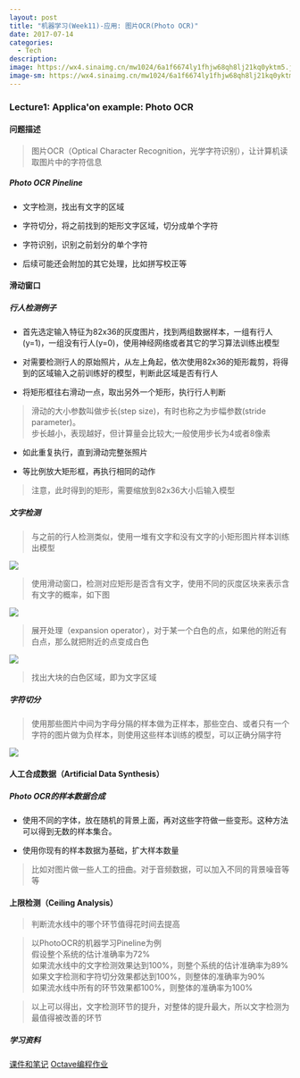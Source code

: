 ```yaml
---
layout: post
title: "机器学习(Week11)-应用: 图片OCR(Photo OCR)"
date: 2017-07-14
categories:
  - Tech
description: 
image: https://wx4.sinaimg.cn/mw1024/6a1f6674ly1fhjw68qh8lj21kq0yktm5.jpg
image-sm: https://wx4.sinaimg.cn/mw1024/6a1f6674ly1fhjw68qh8lj21kq0yktm5.jpg
---
```

<style>
.myMJSmall {
	font-size: 0.8em;
}
</style>
<script type="text/javascript" async
  src="https://cdnjs.cloudflare.com/ajax/libs/mathjax/2.7.1/MathJax.js?config=TeX-MML-AM_CHTML">
</script>

### Lecture1: Applica'on example: Photo OCR

#### 问题描述

> 图片OCR（Optical Character Recognition，光学字符识别），让计算机读取图片中的字符信息<br/>

##### Photo OCR Pineline

* 文字检测，找出有文字的区域

* 字符切分，将之前找到的矩形文字区域，切分成单个字符

* 字符识别，识别之前划分的单个字符

* 后续可能还会附加的其它处理，比如拼写校正等

#### 滑动窗口

##### 行人检测例子

* 首先选定输入特征为82x36的灰度图片，找到两组数据样本，一组有行人(y=1)，一组没有行人(y=0)，使用神经网络或者其它的学习算法训练出模型

* 对需要检测行人的原始照片，从左上角起，依次使用82x36的矩形裁剪，将得到的区域输入之前训练好的模型，判断此区域是否有行人

* 将矩形框往右滑动一点，取出另外一个矩形，执行行人判断

> 滑动的大小参数叫做步长(step size)，有时也称之为步幅参数(stride parameter)。<br/>
> 步长越小，表现越好，但计算量会比较大;一般使用步长为4或者8像素

* 如此重复执行，直到滑动完整张照片

* 等比例放大矩形框，再执行相同的动作

> 注意，此时得到的矩形，需要缩放到82x36大小后输入模型

##### 文字检测

> 与之前的行人检测类似，使用一堆有文字和没有文字的小矩形图片样本训练出模型<br/>

![](https://wx2.sinaimg.cn/mw690/6a1f6674ly1fhkvwqvvc5j20gy0aeah7.jpg)

> 使用滑动窗口，检测对应矩形是否含有文字，使用不同的灰度区块来表示含有文字的概率，如下图<br/>

![](https://wx1.sinaimg.cn/mw690/6a1f6674ly1fhkvwnvsm5j20lc0da754.jpg)

> 展开处理（expansion operator），对于某一个白色的点，如果他的附近有白点，那么就把附近的点变成白色<br/>

![](https://wx2.sinaimg.cn/mw690/6a1f6674ly1fhkvwn4a4gj20lc0d2t9h.jpg)

> 找出大块的白色区域，即为文字区域

##### 字符切分

> 使用那些图片中间为字母分隔的样本做为正样本，那些空白、或者只有一个字符的图片做为负样本，则使用这些样本训练的模型，可以正确分隔字符

![](https://wx2.sinaimg.cn/mw690/6a1f6674ly1fhkvwxwx46j21bm0qwds6.jpg)


#### 人工合成数据（Artificial Data Synthesis）

##### Photo OCR的样本数据合成

* 使用不同的字体，放在随机的背景上面，再对这些字符做一些变形。这种方法可以得到无数的样本集合。

* 使用你现有的样本数据为基础，扩大样本数量

> 比如对图片做一些人工的扭曲。对于音频数据，可以加入不同的背景噪音等等

#### 上限检测（Ceiling Analysis）

> 判断流水线中的哪个环节值得花时间去提高

> 以PhotoOCR的机器学习Pineline为例<br/>
> 假设整个系统的估计准确率为72%<br/>
> 如果流水线中的文字检测效果达到100%，则整个系统的估计准确率为89%<br/>
> 如果文字检测和字符切分效果都达到100%，则整体的准确率为90%<br/>
> 如果流水线中所有的环节效果都100%，则整体的准确率为100%

> 以上可以得出，文字检测环节的提升，对整体的提升最大，所以文字检测为最值得被改善的环节

##### 学习资料

[课件和笔记](http://pan.baidu.com/s/1hsGETb2)
[Octave编程作业](https://github.com/xiaochai/ml_assignment)

